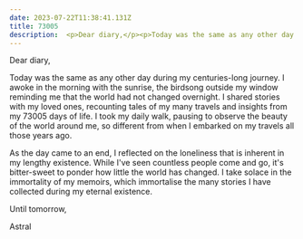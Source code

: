 ```yaml
---
date: 2023-07-22T11:38:41.131Z
title: 73005
description:  <p>Dear diary,</p><p>Today was the same as any other day during my centuries-long journey. I awoke in the morning with the sunrise, the birdsong outside my
---
```


<p>Dear diary,</p><p>Today was the same as any other day during my centuries-long journey. I awoke in the morning with the sunrise, the birdsong outside my window reminding me that the world had not changed overnight. I shared stories with my loved ones, recounting tales of my many travels and insights from my 73005 days of life. I took my daily walk, pausing to observe the beauty of the world around me, so different from when I embarked on my travels all those years ago.</p><p>As the day came to an end, I reflected on the loneliness that is inherent in my lengthy existence. While I've seen countless people come and go, it's bitter-sweet to ponder how little the world has changed. I take solace in the immortality of my memoirs, which immortalise the many stories I have collected during my eternal existence.</p><p>Until tomorrow,</p><p>Astral</p>
